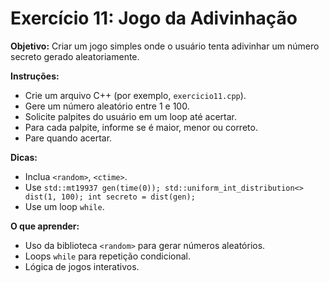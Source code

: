 # Exercício 11: Jogo da Adivinhação

**Objetivo:** Criar um jogo simples onde o usuário tenta adivinhar um número secreto gerado aleatoriamente.

**Instruções:**
- Crie um arquivo C++ (por exemplo, `exercicio11.cpp`).
- Gere um número aleatório entre 1 e 100.
- Solicite palpites do usuário em um loop até acertar.
- Para cada palpite, informe se é maior, menor ou correto.
- Pare quando acertar.

**Dicas:**
- Inclua `<random>`, `<ctime>`.
- Use `std::mt19937 gen(time(0)); std::uniform_int_distribution<> dist(1, 100); int secreto = dist(gen);`
- Use um loop `while`.

**O que aprender:**
- Uso da biblioteca `<random>` para gerar números aleatórios.
- Loops `while` para repetição condicional.
- Lógica de jogos interativos.